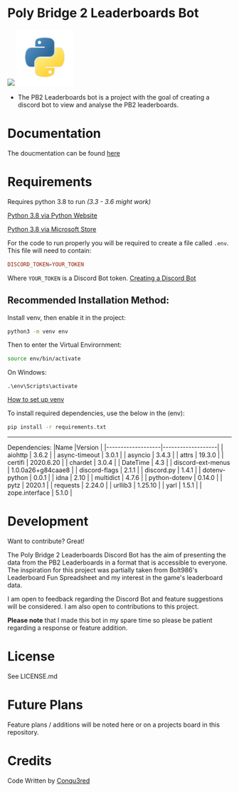 # Poly Bridge 2 Leaderboards Bot
[![](https://cdn.discordapp.com/app-assets/720364938908008568/758752385244987423.png)](https://store.steampowered.com/app/1062160/Poly_Bridge_2/)
[<img src="https://raw.githubusercontent.com/github/explore/80688e429a7d4ef2fca1e82350fe8e3517d3494d/topics/python/python.png" alt="Made with Python 3" width=128 height=128>](https://python.org)
- The PB2 Leaderboards bot is a project with the goal of creating a discord bot to view and analyse the PB2 leaderboards.

# Documentation
The doucmentation can be found [here](https://docs.google.com/document/d/1T3ucE2cbWTnCvEDN-aoGBPuXNbEpj3B7rnKfnCS0hdI/edit?usp=sharing)

# Requirements

Requires python 3.8 to run *(3.3 - 3.6 might work)*

[Python 3.8 via Python Website](https://www.python.org/downloads/release/python-383/)

[Python 3.8 via Microsoft Store](https://www.microsoft.com/en-us/p/python-38/9mssztt1n39l)

For the code to run properly you will be required to create a file called `.env`. This file will need to contain:

```conf
DISCORD_TOKEN=YOUR_TOKEN
```

Where `YOUR_TOKEN` is a Discord Bot token. [Creating a Discord Bot](https://discord.com/developers/docs/intro#bots-and-apps)

## Recommended Installation Method:

Install venv, then enable it in the project:

```sh
python3 -m venv env
```

Then to enter the Virtual Envirornment:

```sh
source env/bin/activate
```
On Windows:
```
.\env\Scripts\activate
```
[How to set up venv](https://docs.python.org/3/tutorial/venv.html#creating-virtual-environments)

To install required dependencies, use the below in the (env):

```sh
pip install -r requirements.txt
```

----------

Dependencies:
|Name               |Version            |
|-------------------|-------------------|
| aiohttp           | 3.6.2             |
| async-timeout     | 3.0.1             |
| asyncio           | 3.4.3             |
| attrs             | 19.3.0            |
| certifi           | 2020.6.20         |
| chardet           | 3.0.4             |
| DateTime          | 4.3               |
| discord-ext-menus | 1.0.0a26+g84caae8 |
| discord-flags     | 2.1.1             |
| discord.py        | 1.4.1             |
| dotenv-python     | 0.0.1             |
| idna              | 2.10              |
| multidict         | 4.7.6             |
| python-dotenv     | 0.14.0            |
| pytz              | 2020.1            |
| requests          | 2.24.0            |
| urllib3           | 1.25.10           |
| yarl              | 1.5.1             |
| zope.interface    | 5.1.0             |


# Development
Want to contribute? Great!

The Poly Bridge 2 Leaderboards Discord Bot has the aim of presenting the data from the PB2 Leaderboards in a format that is accessible to everyone. The inspiration for this project was partially taken from Bolt986's Leaderboard Fun Spreadsheet and my interest in the game's leaderboard data. 

I am open to feedback regarding the Discord Bot and feature suggestions will be considered. I am also open to contributions to this project.

**Please note** that I made this bot in my spare time so please be patient regarding a response or feature addition.
# License
See LICENSE.md

# Future Plans
Feature plans / additions will be noted here or on a projects board in this repository.

# Credits

Code Written by [Conqu3red](https://github.com/Conqu3red)
